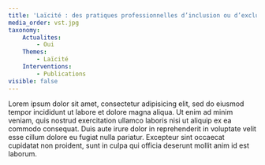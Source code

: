```yaml
---
title: 'Laïcité : des pratiques professionnelles d’inclusion ou d’exclusion'
media_order: vst.jpg
taxonomy:
    Actualites:
        - Oui
    Themes:
        - Laïcité
    Interventions:
        - Publications
visible: false
---
```


Lorem ipsum dolor sit amet, consectetur adipisicing elit, sed do eiusmod tempor incididunt ut labore et dolore magna aliqua. Ut enim ad minim veniam, quis nostrud exercitation ullamco laboris nisi ut aliquip ex ea commodo consequat. Duis aute irure dolor in reprehenderit in voluptate velit esse cillum dolore eu fugiat nulla pariatur. Excepteur sint occaecat cupidatat non proident, sunt in culpa qui officia deserunt mollit anim id est laborum.

